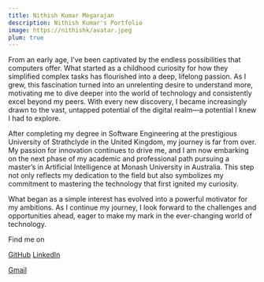 ```yaml
---
title: Nithish Kumar Megarajan
description: Nithish Kumar's Portfolio
image: https://nithishk/avatar.jpeg
plum: true
---
```


From an early age, I’ve been captivated by the endless possibilities that computers offer. What started as a childhood curiosity for how they simplified complex tasks has flourished into a deep, lifelong passion. As I grew, this fascination turned into an unrelenting desire to understand more, motivating me to dive deeper into the world of technology and consistently excel beyond my peers. With every new discovery, I became increasingly drawn to the vast, untapped potential of the digital realm—a potential I knew I had to explore.

After completing my degree in Software Engineering at the prestigious University of Strathclyde in the United Kingdom, my journey is far from over. My passion for innovation continues to drive me, and I am now embarking on the next phase of my academic and professional path pursuing a master’s in Artificial Intelligence at Monash University in Australia. This step not only reflects my dedication to the field but also symbolizes my commitment to mastering the technology that first ignited my curiosity.

What began as a simple interest has evolved into a powerful motivator for my ambitions. As I continue my journey, I look forward to the challenges and opportunities ahead, eager to make my mark in the ever-changing world of technology.

Find me on

<p flex="~ gap-3 wrap" class="mt--2!">
  <a href="https://github.com/NithishK5" target="_blank"><span op75 i-simple-icons-github /> GitHub</a>
  <a href="https://www.linkedin.com/in/nithish-kumar-megarajan-2a17b31b4/" target="_blank"><span op75 i-simple-icons-linkedin/> LinkedIn</a>
  <a href="mailto:nithishkmegaraj05@gmail.com" class="mail-send">
          <div span op75 i-simple-icons-gmail /> Gmail
        </a>
</p>
